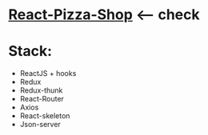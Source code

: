 # [React-Pizza-Shop](https://pizza-shop-1.herokuapp.com/) <-- check
# Stack:
* ReactJS + hooks
* Redux
* Redux-thunk
* React-Router
* Axios
* React-skeleton
* Json-server

